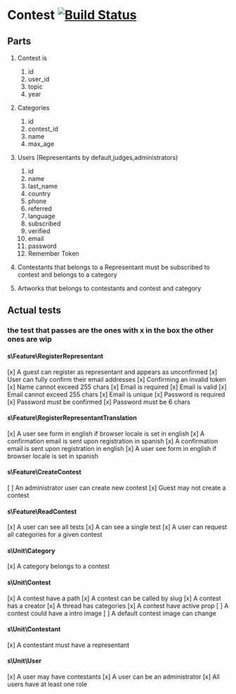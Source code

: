 # Contest [![Build Status](https://travis-ci.org/giorgiosaud/wedcontest2018.svg?branch=master)](https://travis-ci.org/giorgiosaud/wedcontest2018)
## Parts 

1. Contest is 
    1. id
    2. user_id
    3. topic
    4. year
2. Categories
    1. id
    2. contest_id
    3. name 
    4. max_age
3. Users (Representants by default,judges,administrators)
    1. id
    2. name
    3. last_name
    4. country
    5. phone
    6. referred
    7. language
    8. subscribed
    9. verified
    10. email
    11. password
    12. Remember Token
4. Contestants that belongs to a Representant must be subscribed to contest and belongs to a category

5. Artworks that belongs to contestants and contest and category

## Actual tests
### the test that passes are the ones with x in the box the other ones are wip

#### s\Feature\RegisterRepresentant
 [x] A guest can register as representant and appears as unconfirmed
 [x] User can fully confirm their email addresses
 [x] Confirming an invalid token
 [x] Name cannot exceed 255 chars
 [x] Email is required
 [x] Email is valid
 [x] Email cannot exceed 255 chars
 [x] Email is unique
 [x] Password is required
 [x] Password must be confirmed
 [x] Password must be 6 chars

#### s\Feature\RegisterRepresentantTranslation
 [x] A user see form in english if browser locale is set in english
 [x] A confirmation email is sent upon registration in spanish
 [x] A confirmation email is sent upon registration in english
 [x] A user see form in english if browser locale is set in spanish

#### s\Feature\CreateContest
 [ ] An administrator user can create new contest
 [x] Guest may not create a contest

#### s\Feature\ReadContest
 [x] A user can see all tests
 [x] A can see a single test
 [x] A user can request all categories for a given contest

#### s\Unit\Category
 [x] A category belongs to a contest

#### s\Unit\Contest
 [x] A contest have a path
 [x] A contest can be called by slug
 [x] A contest has a creator
 [x] A thread has categories
 [x] A contest have active prop
 [ ] A contest could have a intro image
 [ ] A default contest image can change

#### s\Unit\Contestant
 [x] A contestant must have a representant

#### s\Unit\User
 [x] A user may have contestants
 [x] A user can be an administrator
 [x] All users have at least one role